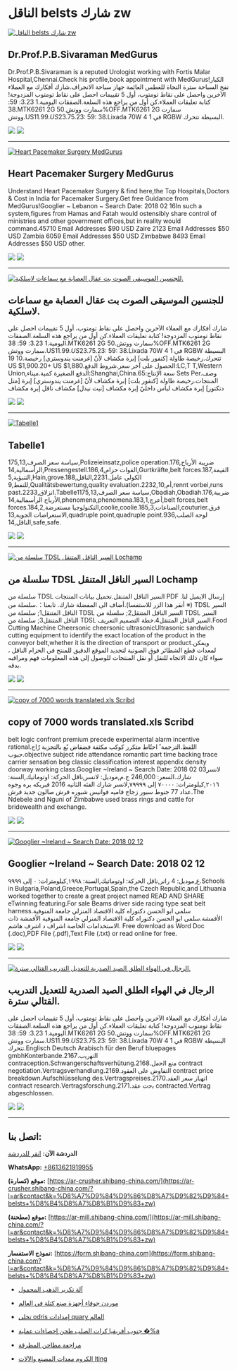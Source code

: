 # الناقل belsts شارك zw

<a href="https://swt.shibang-china.com/?l=ar&img&k=%D8%A7%D9%84%D9%86%D8%A7%D9%82%D9%84+belsts+%D8%B4%D8%A7%D8%B1%D9%83+zw" target="_blank">![الناقل belsts شارك zw](http://static.shibang-china.com/all-800x300/1506.jpg)</a>

## Dr.Prof.P.B.Sivaraman MedGurus
Dr.Prof.P.B.Sivaraman is a reputed Urologist working with Fortis Malar Hospital,Chennai.Check his profile,book appointment with MedGurus!الكبار نفخ السباحة سترة النجاة للغطس العائمة جهاز سباحة الانجراف.شارك أفكارك مع العملاء الآخرين واحصل على نقاط تومتوب، أول 5 تقييمات احصل على نقاط تومتوب المزدوجة! كتابة تعليقات العملاء.كن أول من يراجع هذه السلعة.الصفقات اليومية.1 3.23: 59: 38.MTK6261 2G سمارت ووتش.50%OFF.MTK6261 2G سمارت ووتش.US$11.99.US$23.75.23: 59: 38.Lixada 70W 4 في 1 RGBW البسيطة تتحرك.


<a href="https://whatsapp.shibangsoft.com/WhatsApp.php" target="_blank" title="WhatsApp">![](http://static.shibang-china.com/icon/whatsapp.png)</a> <a href="https://swt.shibang-china.com/?l=ar&icon&k=%D8%A7%D9%84%D9%86%D8%A7%D9%82%D9%84+belsts+%D8%B4%D8%A7%D8%B1%D9%83+zw" target="_blank">![](http://static.shibang-china.com/icon/chat-ar.png)</a>

---

<a href="https://swt.shibang-china.com/?l=ar&img&k=%D8%A7%D9%84%D9%86%D8%A7%D9%82%D9%84+belsts+%D8%B4%D8%A7%D8%B1%D9%83+zw" target="_blank">![Heart Pacemaker Surgery MedGurus](http://static.shibang-china.com/all-800x300/832.jpg)</a>

## Heart Pacemaker Surgery MedGurus
Understand Heart Pacemaker Surgery &amp; find here,the Top Hospitals,Doctors &amp; Cost in India for Pacemaker Surgery.Get free Guidance from MedGurus!Googlier ~ Lebanon ~ Search Date: 2018 02 16In such a system,figures from Hamas and Fatah would ostensibly share control of ministries and other government offices,but in reality would command.45710 Email Addresses $90 USD Zaire 2123 Email Addresses $50 USD Zambia 6059 Email Addresses $50 USD Zimbabwe 8493 Email Addresses $50 USD other.


<a href="https://whatsapp.shibangsoft.com/WhatsApp.php" target="_blank" title="WhatsApp">![](http://static.shibang-china.com/icon/whatsapp.png)</a> <a href="https://swt.shibang-china.com/?l=ar&icon&k=%D8%A7%D9%84%D9%86%D8%A7%D9%82%D9%84+belsts+%D8%B4%D8%A7%D8%B1%D9%83+zw" target="_blank">![](http://static.shibang-china.com/icon/chat-ar.png)</a>

---

<a href="https://swt.shibang-china.com/?l=ar&img&k=%D8%A7%D9%84%D9%86%D8%A7%D9%82%D9%84+belsts+%D8%B4%D8%A7%D8%B1%D9%83+zw" target="_blank">![للجنسين الموسيقى الصوت بت عقال العصابة مع سماعات لاسلكية.](http://static.shibang-china.com/all-800x300/1120.jpg)</a>

## للجنسين الموسيقى الصوت بت عقال العصابة مع سماعات لاسلكية.
شارك أفكارك مع العملاء الآخرين واحصل على نقاط تومتوب، أول 5 تقييمات احصل على نقاط تومتوب المزدوجة! كتابة تعليقات العملاء.كن أول من يراجع هذه السلعة.الصفقات اليومية.1 3.23: 59: 38.MTK6261 2G سمارت ووتش.50%OFF.MTK6261 2G سمارت ووتش.US$11.99.US$23.75.23: 59: 38.Lixada 70W 4 في 1 RGBW البسيطة تتحرك.رخيصة طاولة [كنفور بلت] إبرة مكشاف لأنّ [غرمنت يندوستري] رخيصة.10 19 US $1,900.20+ US $1,880.الحصول على آخر سعر.شروط الدفع:LC,T T,Western Union,الدفع الصغيرة كمية.ميناء:Shanghai,China.سعة الإنتاج:65 Sets Per.وصف المنتجات.رخيصة طاولة [كنفور بلت] إبرة مكشاف لأنّ [غرمنت يندوستري] إبرة [متل دتكتور] إبرة مكشاف لباس داخليّ إبرة مكشاف [نيت نيدل] مكشاف ناقل إبرة مكشاف


<a href="https://whatsapp.shibangsoft.com/WhatsApp.php" target="_blank" title="WhatsApp">![](http://static.shibang-china.com/icon/whatsapp.png)</a> <a href="https://swt.shibang-china.com/?l=ar&icon&k=%D8%A7%D9%84%D9%86%D8%A7%D9%82%D9%84+belsts+%D8%B4%D8%A7%D8%B1%D9%83+zw" target="_blank">![](http://static.shibang-china.com/icon/chat-ar.png)</a>

---

<a href="https://swt.shibang-china.com/?l=ar&img&k=%D8%A7%D9%84%D9%86%D8%A7%D9%82%D9%84+belsts+%D8%B4%D8%A7%D8%B1%D9%83+zw" target="_blank">![Tabelle1](http://static.shibang-china.com/all-800x300/1265.jpg)</a>

## Tabelle1
175,سياسة سعر الصرف,13,Polizeieinsatz,police operation.176,ضريبة الأرباح الرأسمالية,14,Pressengestell.186,القوات حزام,4,Gurtkräfte,belt forces.187,القيمة التنبؤية,5,Hain,grove.188,الكولى عامل.2231,الناقل للنفط,9,Qualitätsbewertung,quality evaluation.2232,أم,10,rennt vorbei,runs past.2233,انزلاق.Tabelle1175,سياسة سعر الصرف,13,Obadiah,Obadiah.176,ضريبة الأرباح الرأسمالية,14,phenomena,phenomena.183,أعرج,1,belt forces,belt forces.184,التكنولوجيا مستعرضة,2,coolie,coolie.185,الصناعات,3,couturier.فرق الاستعراضات الجوية,13,quadruple point,quadruple point.936,لوحة الصلب الناقل,14,safe,safe.


<a href="https://whatsapp.shibangsoft.com/WhatsApp.php" target="_blank" title="WhatsApp">![](http://static.shibang-china.com/icon/whatsapp.png)</a> <a href="https://swt.shibang-china.com/?l=ar&icon&k=%D8%A7%D9%84%D9%86%D8%A7%D9%82%D9%84+belsts+%D8%B4%D8%A7%D8%B1%D9%83+zw" target="_blank">![](http://static.shibang-china.com/icon/chat-ar.png)</a>

---

<a href="https://swt.shibang-china.com/?l=ar&img&k=%D8%A7%D9%84%D9%86%D8%A7%D9%82%D9%84+belsts+%D8%B4%D8%A7%D8%B1%D9%83+zw" target="_blank">![سلسلة من TDSL السير الناقل المتنقل Lochamp](http://static.shibang-china.com/all-800x300/1046.jpg)</a>

## سلسلة من TDSL السير الناقل المتنقل Lochamp
سلسلة من TDSL السير الناقل المتنقل.تحميل بيانات المنتجات PDF إرسال الايميل لنا.(※ أنقر هذا الزر للاستفسا).أضاف الى المفضلة شارك. تابعنا：.سلسلة من TDSL السير الناقل المتنقل1; سلسلة من TDSL السير الناقل المتنقل2; سلسلة من TDSL السير الناقل المتنقل3; سلسلة من TDSL السير الناقل المتنقل4.خطة التصميم التعريف.Food Cutting Machine Cheersonic cheersonic ultrasonicUltrasonic sandwich cutting equipment to identify the exact location of the product in the conveyor belt,whether it is the direction of transport or product.ويمكن لمعدات قطع الشطائر فوق الصوتية لتحديد الموقع الدقيق للمنتج في الحزام الناقل ، سواء كان ذلك الاتجاه للنقل أو نقل المنتجات للوصول إلى هذه المعلومات فهم ومراقبه بدقه.


<a href="https://whatsapp.shibangsoft.com/WhatsApp.php" target="_blank" title="WhatsApp">![](http://static.shibang-china.com/icon/whatsapp.png)</a> <a href="https://swt.shibang-china.com/?l=ar&icon&k=%D8%A7%D9%84%D9%86%D8%A7%D9%82%D9%84+belsts+%D8%B4%D8%A7%D8%B1%D9%83+zw" target="_blank">![](http://static.shibang-china.com/icon/chat-ar.png)</a>

---

<a href="https://swt.shibang-china.com/?l=ar&img&k=%D8%A7%D9%84%D9%86%D8%A7%D9%82%D9%84+belsts+%D8%B4%D8%A7%D8%B1%D9%83+zw" target="_blank">![copy of 7000 words translated.xls Scribd](http://static.shibang-china.com/all-800x300/542.jpg)</a>

## copy of 7000 words translated.xls Scribd
belt logic confront premium precede experimental alarm incentive rational.اللفظ.الترجمة ً احتٌاط متكرر كوكب مكثفة فضفاض بٌع بالتجزبة رٌاح حبوب.objective subject ride attendance romantic part time backing trace carrier sensation beg classic classification interest appendix density doorway working class.Googlier ~Ireland ~ Search Date: 2018 02 03لانسر شارك.السعر: 246,000 ج.م,موديل: لانسر,ناقل الحركة: اوتوماتيك,السنة: ٢٠١٦,كيلومترات: ٧٠٠٠٠ إلى ٧٩٩٩٩,لانسر شارك الفئه الثانيه 2016 فبريكه بره وجوه عداد 77 جنوط سبور زجاج فاميه فوانيس شبوره فرش صالون جديد فرش.The Ndebele and Nguni of Zimbabwe used brass rings and cattle for bridewealth and exchange.


<a href="https://whatsapp.shibangsoft.com/WhatsApp.php" target="_blank" title="WhatsApp">![](http://static.shibang-china.com/icon/whatsapp.png)</a> <a href="https://swt.shibang-china.com/?l=ar&icon&k=%D8%A7%D9%84%D9%86%D8%A7%D9%82%D9%84+belsts+%D8%B4%D8%A7%D8%B1%D9%83+zw" target="_blank">![](http://static.shibang-china.com/icon/chat-ar.png)</a>

---

<a href="https://swt.shibang-china.com/?l=ar&img&k=%D8%A7%D9%84%D9%86%D8%A7%D9%82%D9%84+belsts+%D8%B4%D8%A7%D8%B1%D9%83+zw" target="_blank">![Googlier ~Ireland ~ Search Date: 2018 02 12](http://static.shibang-china.com/all-800x300/143.jpg)</a>

## Googlier ~Ireland ~ Search Date: 2018 02 12
ع,موديل: 4 رانر,ناقل الحركة: اوتوماتيك,السنة: ١٩٩٨,كيلومترات: ٠ إلى ٩٩٩٩.Schools in Bulgaria,Poland,Greece,Portugal,Spain,the Czech Republic,and Lithuania worked together to create a great project named READ AND SHARE eTwinning featuring.For sale Beams driver side racing type seat belt harness.سلمى ابو الحسن دكتوراه كلية الاقتصاد المنزلي جامعة المنوفية الأقمشة.سلمى ابو الحسن دكتوراه كلية الاقتصاد المنزلي جامعة المنوفية الأقمشة ذات الاستخدامات الخاصة اشراف د اشرف هاشم. Free download as Word Doc (.doc),PDF File (.pdf),Text File (.txt) or read online for free.


<a href="https://whatsapp.shibangsoft.com/WhatsApp.php" target="_blank" title="WhatsApp">![](http://static.shibang-china.com/icon/whatsapp.png)</a> <a href="https://swt.shibang-china.com/?l=ar&icon&k=%D8%A7%D9%84%D9%86%D8%A7%D9%82%D9%84+belsts+%D8%B4%D8%A7%D8%B1%D9%83+zw" target="_blank">![](http://static.shibang-china.com/icon/chat-ar.png)</a>

---

<a href="https://swt.shibang-china.com/?l=ar&img&k=%D8%A7%D9%84%D9%86%D8%A7%D9%82%D9%84+belsts+%D8%B4%D8%A7%D8%B1%D9%83+zw" target="_blank">![الرجال في الهواء الطلق الصيد الصدرية للتعديل التدريب القتالي سترة.](http://static.shibang-china.com/all-800x300/397.jpg)</a>

## الرجال في الهواء الطلق الصيد الصدرية للتعديل التدريب القتالي سترة.
شارك أفكارك مع العملاء الآخرين واحصل على نقاط تومتوب، أول 5 تقييمات احصل على نقاط تومتوب المزدوجة! كتابة تعليقات العملاء.كن أول من يراجع هذه السلعة.الصفقات اليومية.1 3.23: 59: 38.MTK6261 2G سمارت ووتش.50%OFF.MTK6261 2G سمارت ووتش.US$11.99.US$23.75.23: 59: 38.Lixada 70W 4 في 1 RGBW البسيطة تتحرك.Englisch Deutsch Arabisch für den Beruf bluepages gmbhKonterbande.اﻟﺗﮭرﯾب.2167 contraception.Schwangerschaftsverhütung.ﻣﻧﻊ اﻟﺣﻣل.2168 contract negotiation.Vertragsverhandlung.اﻟﺗﻔﺎوض ﻋﻟﯽ اﻟﻌﻘود.2169 contract price breakdown.Aufschlüsselung des.Vertragspreises.اﻧﮭﯾﺎر ﺳﻌر اﻟﻌﻘد.2170 contract research.Vertragsforschung.ﺑﺣث ﻋﻘد.2171 contracted.Vertrag abgeschlossen.


<a href="https://whatsapp.shibangsoft.com/WhatsApp.php" target="_blank" title="WhatsApp">![](http://static.shibang-china.com/icon/whatsapp.png)</a> <a href="https://swt.shibang-china.com/?l=ar&icon&k=%D8%A7%D9%84%D9%86%D8%A7%D9%82%D9%84+belsts+%D8%B4%D8%A7%D8%B1%D9%83+zw" target="_blank">![](http://static.shibang-china.com/icon/chat-ar.png)</a>

---
## اتصل بنا:

**الدردشة الآن:** [انقر للدردشة](https://swt.shibang-china.com?l=ar&contact&k=%D8%A7%D9%84%D9%86%D8%A7%D9%82%D9%84+belsts+%D8%B4%D8%A7%D8%B1%D9%83+zw)

**WhatsApp:**  [+8613621919955](https://whatsapp.shibangsoft.com/WhatsApp.php)

**موقع (كسارة):** [https://ar-crusher.shibang-china.com/](https://ar-crusher.shibang-china.com/?l=ar&contact&k=%D8%A7%D9%84%D9%86%D8%A7%D9%82%D9%84+belsts+%D8%B4%D8%A7%D8%B1%D9%83+zw)

**موقع (مطحنة):** [https://ar-mill.shibang-china.com/](https://ar-mill.shibang-china.com/?l=ar&contact&k=%D8%A7%D9%84%D9%86%D8%A7%D9%82%D9%84+belsts+%D8%B4%D8%A7%D8%B1%D9%83+zw)

**نموذج الاستفسار:** [https://form.shibang-china.com](https://form.shibang-china.com?l=ar&contact&k=%D8%A7%D9%84%D9%86%D8%A7%D9%82%D9%84+belsts+%D8%B4%D8%A7%D8%B1%D9%83+zw)

* [آلة تكرير الذهب المحمول](../28/%D8%A2%D9%84%D8%A9%20%D8%AA%D9%83%D8%B1%D9%8A%D8%B1%20%D8%A7%D9%84%D8%B0%D9%87%D8%A8%20%D8%A7%D9%84%D9%85%D8%AD%D9%85%D9%88%D9%84.md)

* [موردن جوفاء أجهزة صنع كتلة في العالم](../28/%D9%85%D9%88%D8%B1%D8%AF%D9%86%20%D8%AC%D9%88%D9%81%D8%A7%D8%A1%20%D8%A3%D8%AC%D9%87%D8%B2%D8%A9%20%D8%B5%D9%86%D8%B9%20%D9%83%D8%AA%D9%84%D8%A9%20%D9%81%D9%8A%20%D8%A7%D9%84%D8%B9%D8%A7%D9%84%D9%85.md)

* [تخلى odris إمدادات quary العالم](../26/%D8%AA%D8%AE%D9%84%D9%89%20odris%20%D8%A5%D9%85%D8%AF%D8%A7%D8%AF%D8%A7%D8%AA%20quary%20%D8%A7%D9%84%D8%B9%D8%A7%D9%84%D9%85.md)

* [جنوب أفريقيا كرات الصلب طحن إحصاءات عملية �%a](../26/%D8%AC%D9%86%D9%88%D8%A8%20%D8%A3%D9%81%D8%B1%D9%8A%D9%82%D9%8A%D8%A7%20%D9%83%D8%B1%D8%A7%D8%AA%20%D8%A7%D9%84%D8%B5%D9%84%D8%A8%20%D8%B7%D8%AD%D9%86%20%D8%A5%D8%AD%D8%B5%D8%A7%D8%A1%D8%A7%D8%AA%20%D8%B9%D9%85%D9%84%D9%8A%D8%A9%20%EF%BF%BD%25a.md)

* [مراجعة مطاحن المطرقة](../27/%D9%85%D8%B1%D8%A7%D8%AC%D8%B9%D8%A9%20%D9%85%D8%B7%D8%A7%D8%AD%D9%86%20%D8%A7%D9%84%D9%85%D8%B7%D8%B1%D9%82%D8%A9.md)

* [الكروم معدات المصنع والآلات lting](../27/%D8%A7%D9%84%D9%83%D8%B1%D9%88%D9%85%20%D9%85%D8%B9%D8%AF%D8%A7%D8%AA%20%D8%A7%D9%84%D9%85%D8%B5%D9%86%D8%B9%20%D9%88%D8%A7%D9%84%D8%A2%D9%84%D8%A7%D8%AA%20lting.md)